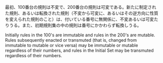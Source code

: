最初、100番台の規則は不変で、200番台の規則は可変である。新たに制定された規則、あるいは転換された規則（不変から可変に、あるいはその逆方向に性質を変えられた規則のこと）は、付いている番号に無関係に、不変あるいは可変たりうる。また、初期規則集の中の規則は番号にかかわらず転換しうる。

Initially rules in the 100's are immutable and rules in the 200's are mutable. Rules subsequently enacted or transmuted (that is, changed from immutable to mutable or vice versa) may be immutable or mutable regardless of their numbers, and rules in the Initial Set may be transmuted regardless of their numbers.

